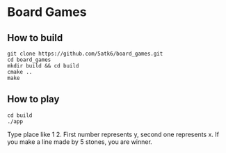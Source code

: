 # Board Games

## How to build
```
git clone https://github.com/5atk6/board_games.git
cd board_games
mkdir build && cd build
cmake ..
make
```

## How to play
```
cd build
./app
```
Type place like 1 2.
First number represents y, second one represents x.
If you make a line made by 5 stones, you are winner.
